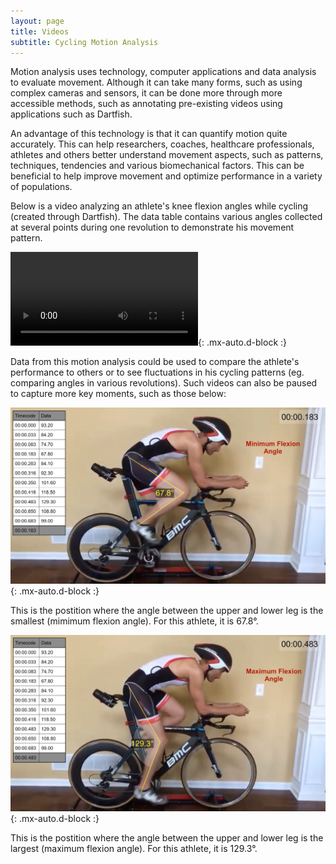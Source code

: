 ```yaml
---
layout: page
title: Videos
subtitle: Cycling Motion Analysis
---
```


Motion analysis uses technology, computer applications and data analysis to evaluate movement. Although it can take many forms, such as using complex cameras and sensors, it can be done more through more accessible methods, such as annotating pre-existing videos using applications such as Dartfish. 

An advantage of this technology is that it can quantify motion quite accurately. This can help researchers, coaches, healthcare professionals, athletes and others better understand movement aspects, such as patterns, techniques, tendencies and various biomechanical factors. This can be beneficial to help improve movement and optimize performance in a variety of populations. 

Below is a video analyzing an athlete's knee flexion angles while cycling (created through Dartfish). The data table contains various angles collected at several points during one revolution to demonstrate his movement pattern. 

![video](images/bikevid.mp4){: .mx-auto.d-block :}

Data from this motion analysis could be used to compare the athlete's performance to others or to see fluctuations in his cycling patterns (eg. comparing angles in various revolutions). Such videos can also be paused to capture more key moments, such as those below:

![min](images/minang.png){: .mx-auto.d-block :}

This is the postition where the angle between the upper and lower leg is the smallest (mimimum flexion angle). For this athlete, it is 67.8°. 

![max](images/maxang.png){: .mx-auto.d-block :}

This is the postition where the angle between the upper and lower leg is the largest (maximum flexion angle). For this athlete, it is 129.3°.
